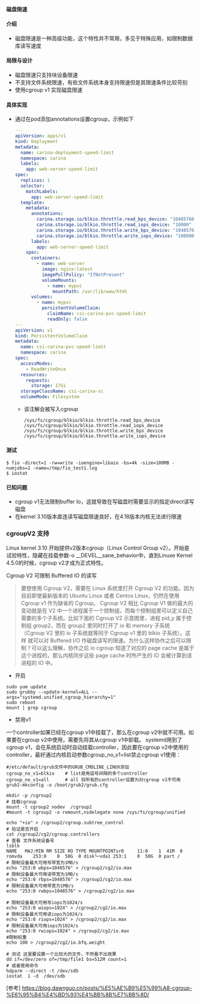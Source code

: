 #### 磁盘限速

#### 介绍

- 磁盘限速是一种高级功能，这个特性并不常用，多见于特殊应用，如限制数据库读写速度

#### 局限与设计

- 磁盘限速只支持块设备限速
- 不支持文件系统限速，有些文件系统本身支持限速但是其限速条件比较苛刻
- 使用cgroup v1 实现磁盘限速

#### 具体实现

- 通过在pod添加annotations设置cgroup，示例如下

  ```yaml
  ---
  apiVersion: apps/v1
  kind: Deployment
  metadata:
    name: carina-deployment-speed-limit
    namespace: carina
    labels:
      app: web-server-speed-limit
  spec:
    replicas: 1
    selector:
      matchLabels:
        app: web-server-speed-limit
    template:
      metadata:
        annotations:
          carina.storage.io/blkio.throttle.read_bps_device: "10485760"
          carina.storage.io/blkio.throttle.read_iops_device: "10000"
          carina.storage.io/blkio.throttle.write_bps_device: "10485760"
          carina.storage.io/blkio.throttle.write_iops_device: "100000"
        labels:
          app: web-server-speed-limit
      spec:
        containers:
          - name: web-server
            image: nginx:latest
            imagePullPolicy: "IfNotPresent"
            volumeMounts:
              - name: mypvc
                mountPath: /var/lib/www/html
        volumes:
          - name: mypvc
            persistentVolumeClaim:
              claimName: csi-carina-pvc-speed-limit
              readOnly: false
  ---
  apiVersion: v1
  kind: PersistentVolumeClaim
  metadata:
    name: csi-carina-pvc-speed-limit
    namespace: carina
  spec:
    accessModes:
      - ReadWriteOnce
    resources:
      requests:
        storage: 17Gi
    storageClassName: csi-carina-sc
    volumeMode: Filesystem
  ```

  - 该注解会被写入cgroup

    ```shell
    /sys/fs/cgroup/blkio/blkio.throttle.read_bps_device
    /sys/fs/cgroup/blkio/blkio.throttle.read_iops_device
    /sys/fs/cgroup/blkio/blkio.throttle.write_bps_device
    /sys/fs/cgroup/blkio/blkio.throttle.write_iops_device
    ```

#### 测试

```
$ fio -direct=1 -rw=write -ioengine=libaio -bs=4k -size=100MB -numjobs=1 -name=/tmp/fio_test1.log
$ iostat 
```
#### 已知问题

- cgroup v1无法限制buffer Io，这就导致在写磁盘时需要显示的指定direct读写磁盘
- 在kernel 3.10版本直连读写磁盘限速良好，在4.18版本内核无法进行限速


### cgroupV2 支持
Linux kernel 3.10 开始提供v2版本cgroup（Linux Control Group v2）。开始是试验特性，隐藏在挂载参数-o __DEVEL__sane_behavior中，直到Linuxe Kernel 4.5.0的时候，cgroup v2才成为正式特性。

Cgroup V2 可限制 Buffered IO 的读写
>要想使用 Cgroup V2，需要在 Linux 系统里打开 Cgroup V2 的功能。因为目前即使最新版本的 Ubuntu Linux 或者 Centos Linux，仍然在使用 Cgroup v1 作为缺省的 Cgroup。
Cgroup V2 相比 Cgroup V1 做的最大的变动就是在 V2 中一个进程属于一个控制组，而每个控制组里可以定义自己需要的多个子系统。比如下面的 Cgroup V2 示意图里，进程 pid_y 属于控制组 group2，而在 group2 里同时打开了 io 和 memory 子系统 （Cgroup V2 里的 io 子系统就等同于 Cgroup v1 里的 blkio 子系统）。这样 就可以对 Buffered I/O 作磁盘读写的限速。为什么这样协作之后可以限制？可以这么理解，协作之后 io cgroup 知道了对应的 page cache 是属于这个进程的，那么内核同步这些 page cache 时所产生的 IO 会被计算到该进程的 IO 中。

- 开启
```shell
sudo yum update
sudo grubby --update-kernel=ALL --args="systemd.unified_cgroup_hierarchy=1"
sudo reboot
mount | grep cgroup
```
- 禁用v1

一个controller如果已经在cgroup v1中挂载了，那么在cgroup v2中就不可用。如果要在cgroup v2中使用，需要先将其从cgroup v1中卸载。
systemd用到了cgroup v1，会在系统启动时自动挂载controller，因此要在cgroup v2中使用的controller，最好通过内核启动参数cgroup_no_v1=list禁止cgroup v1使用：
``` shell
#/etc/default/grub文件中的GRUB_CMDLINE_LINUX添加
cgroup_no_v1=blkio    # list是用逗号间隔的多个controller
cgroup_no_v1=all      # all 将所有的controller设置为对cgroup v1不可用
grub2-mkconfig -o /boot/grub2/grub.cfg
```

```shell
mkdir -p /cgroup2
# 挂载cgroup
mount -t cgroup2 nodev  /cgroup2
#mount -t cgroup2 -o remount,nsdelegate none /sys/fs/cgroup/unified

echo "+io" > /cgroup2/cgroup.subtree_control
# 验证是否开启
cat /cgroup2/cg2/cgroup.controllers
# 查看 文件系统设备号
lsblk 
NAME   MAJ:MIN RM SIZE RO TYPE MOUNTPOINTsr0     11:0    1  41M  0 romvda    253:0    0  50G  0 disk└─vda1 253:1    0  50G  0 part /
# 限制设备最大可用写带宽为1MB/s
echo "253:0 wbps=1048576" > /cgroup2/cg2/io.max
# 限制设备最大可用读带宽为1MB/s
echo "253:0 rbps=1048576" > /cgroup2/cg2/io.max
# 限制设备最大可用带宽为1MB/s
echo "253:0 rwbps=1048576" > /cgroup2/cg2/io.max

# 限制设备最大可用写iops为1024/s
echo "253:0 wiops=1024" > /cgroup2/cg2/io.max
# 限制设备最大可用读iops为1024/s
echo "253:0 riops=1024" > /cgroup2/cg2/io.max
# 限制设备最大可用iops为1024/s
echo "253:0 rwiops=1024" > /cgroup2/cg2/io.max
#限制权重
echo 100 > /cgroup2/cg2/io.bfq.weight

# 测试 这里要设置一个比较大的文件，不然看不出效果
dd if=/dev/zero of=/tmp/file1 bs=512M count=1
# 或者使用命令
hdparm --direct -t /dev/sdb
iostat  1 -d  /dev/sdb
```

[参考] https://blog.dawnguo.cn/posts/%E5%AE%B9%E5%99%A8-cgroup-%E6%95%B4%E4%BD%93%E4%BB%8B%E7%BB%8D/